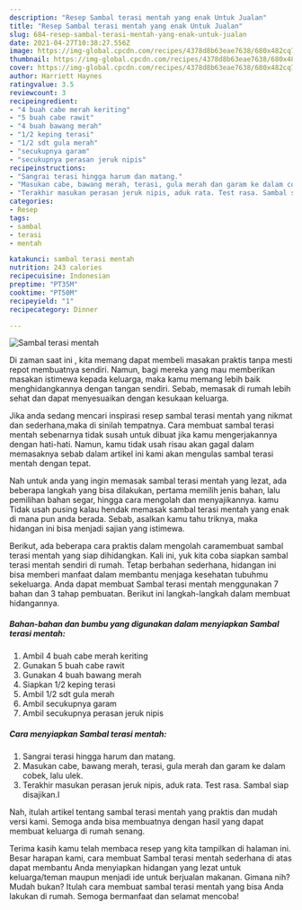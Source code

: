 ```yaml
---
description: "Resep Sambal terasi mentah yang enak Untuk Jualan"
title: "Resep Sambal terasi mentah yang enak Untuk Jualan"
slug: 684-resep-sambal-terasi-mentah-yang-enak-untuk-jualan
date: 2021-04-27T10:38:27.556Z
image: https://img-global.cpcdn.com/recipes/4378d8b63eae7638/680x482cq70/sambal-terasi-mentah-foto-resep-utama.jpg
thumbnail: https://img-global.cpcdn.com/recipes/4378d8b63eae7638/680x482cq70/sambal-terasi-mentah-foto-resep-utama.jpg
cover: https://img-global.cpcdn.com/recipes/4378d8b63eae7638/680x482cq70/sambal-terasi-mentah-foto-resep-utama.jpg
author: Harriett Haynes
ratingvalue: 3.5
reviewcount: 3
recipeingredient:
- "4 buah cabe merah keriting"
- "5 buah cabe rawit"
- "4 buah bawang merah"
- "1/2 keping terasi"
- "1/2 sdt gula merah"
- "secukupnya garam"
- "secukupnya perasan jeruk nipis"
recipeinstructions:
- "Sangrai terasi hingga harum dan matang."
- "Masukan cabe, bawang merah, terasi, gula merah dan garam ke dalam cobek, lalu ulek."
- "Terakhir masukan perasan jeruk nipis, aduk rata. Test rasa. Sambal siap disajikan.l"
categories:
- Resep
tags:
- sambal
- terasi
- mentah

katakunci: sambal terasi mentah 
nutrition: 243 calories
recipecuisine: Indonesian
preptime: "PT35M"
cooktime: "PT50M"
recipeyield: "1"
recipecategory: Dinner

---
```



![Sambal terasi mentah](https://img-global.cpcdn.com/recipes/4378d8b63eae7638/680x482cq70/sambal-terasi-mentah-foto-resep-utama.jpg)

Di zaman  saat ini , kita memang dapat membeli masakan praktis tanpa mesti repot membuatnya sendiri. Namun, bagi mereka yang mau memberikan masakan istimewa kepada keluarga, maka kamu memang lebih baik menghidangkannya dengan tangan sendiri. Sebab, memasak di rumah lebih sehat dan dapat menyesuaikan dengan kesukaan keluarga.

Jika anda sedang mencari inspirasi resep sambal terasi mentah yang nikmat dan sederhana,maka di sinilah tempatnya. Cara membuat sambal terasi mentah  sebenarnya tidak susah untuk dibuat jika kamu mengerjakannya dengan hati-hati. Namun, kamu tidak usah risau akan gagal dalam memasaknya 
sebab dalam artikel ini kami akan mengulas sambal terasi mentah dengan tepat.  



Nah untuk anda yang ingin memasak sambal terasi mentah yang lezat, ada beberapa langkah yang bisa dilakukan, pertama memilih jenis bahan, lalu pemilihan bahan segar, hingga cara mengolah dan menyajikannya. kamu Tidak usah pusing kalau hendak memasak sambal terasi mentah yang enak di mana pun anda berada. Sebab, asalkan kamu  tahu triknya, maka hidangan ini bisa menjadi sajian yang istimewa.

Berikut, ada beberapa cara praktis  dalam mengolah caramembuat sambal terasi mentah yang siap dihidangkan. Kali ini, yuk kita coba siapkan sambal terasi mentah sendiri di rumah. Tetap berbahan sederhana, hidangan ini bisa memberi manfaat dalam membantu menjaga kesehatan tubuhmu sekeluarga. Anda dapat membuat Sambal terasi mentah menggunakan 7 bahan dan 3 tahap pembuatan. Berikut ini langkah-langkah dalam membuat hidangannya.

<!--inarticleads1-->

##### Bahan-bahan dan bumbu yang digunakan dalam menyiapkan Sambal terasi mentah:

1. Ambil 4 buah cabe merah keriting
1. Gunakan 5 buah cabe rawit
1. Gunakan 4 buah bawang merah
1. Siapkan 1/2 keping terasi
1. Ambil 1/2 sdt gula merah
1. Ambil secukupnya garam
1. Ambil secukupnya perasan jeruk nipis




<!--inarticleads2-->

##### Cara menyiapkan Sambal terasi mentah:

1. Sangrai terasi hingga harum dan matang.
1. Masukan cabe, bawang merah, terasi, gula merah dan garam ke dalam cobek, lalu ulek.
1. Terakhir masukan perasan jeruk nipis, aduk rata. Test rasa. Sambal siap disajikan.l




Nah, itulah artikel tentang  sambal terasi mentah  yang praktis dan mudah versi kami. Semoga anda bisa membuatnya dengan hasil yang dapat membuat keluarga di rumah senang. 

Terima kasih kamu telah membaca resep yang kita tampilkan di halaman ini. Besar harapan kami, cara membuat  Sambal terasi mentah sederhana di atas dapat membantu Anda menyiapkan hidangan yang lezat untuk keluarga/teman maupun menjadi ide untuk berjualan makanan. Gimana nih? Mudah bukan? Itulah cara membuat sambal terasi mentah yang bisa Anda lakukan di rumah. Semoga bermanfaat dan selamat mencoba!

